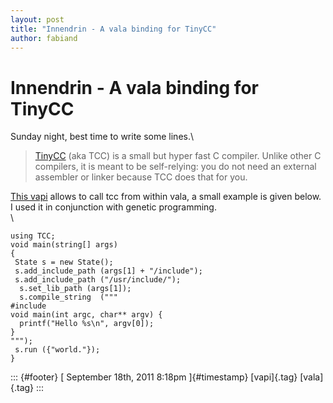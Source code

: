 ```yaml
---
layout: post
title: "Innendrin - A vala binding for TinyCC"
author: fabiand
---
```



Innendrin - A vala binding for TinyCC
=====================================

Sunday night, best time to write some lines.\

> [TinyCC](http://www.tinycc.org/) (aka TCC) is a small but hyper fast C
> compiler. Unlike other C compilers, it is meant to be self-relying:
> you do not need an external assembler or linker because TCC does that
> for you. 

[This
vapi](https://gitorious.org/valastuff/vapis/blobs/master/vapis/tcc.vapi)
allows to call tcc from within vala, a small example is given below. I
used it in conjunction with genetic programming.\
\

``` {.brush:csharp}
using TCC;
void main(string[] args)
{
 State s = new State();
 s.add_include_path (args[1] + "/include");
 s.add_include_path ("/usr/include/");
  s.set_lib_path (args[1]);
  s.compile_string  ("""
#include 
void main(int argc, char** argv) {
  printf("Hello %s\n", argv[0]);
}        
""");
 s.run ({"world."});
}
```

::: {#footer}
[ September 18th, 2011 8:18pm ]{#timestamp} [vapi]{.tag} [vala]{.tag}
:::
